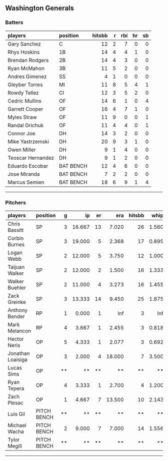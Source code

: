 ## Washington Generals

### Batters

 
|players           |position  | hitsbb|  r| rbi| hr| sb| 
|:-----------------|:---------|------:|--:|---:|--:|--:| 
|Gary Sanchez      |C         |     12|  2|   7|  0|  0| 
|Rhys Hoskins      |1B        |     14|  4|   4|  1|  0| 
|Brendan Rodgers   |2B        |     14|  4|   3|  0|  0| 
|Ryan McMahon      |3B        |     11|  5|   2|  0|  0| 
|Andres Gimenez    |SS        |      4|  1|   0|  0|  0| 
|Gleyber Torres    |MI        |     11|  8|   5|  4|  1| 
|Rowdy Tellez      |CI        |     12|  3|   5|  2|  0| 
|Cedric Mullins    |OF        |     14|  6|   1|  0|  4| 
|Garrett Cooper    |OF        |     16|  4|   7|  1|  0| 
|Myles Straw       |OF        |     11|  9|   0|  0|  1| 
|Randal Grichuk    |OF        |     11|  4|   4|  0|  1| 
|Connor Joe        |DH        |     14|  3|   2|  0|  0| 
|Mike Yastrzemski  |DH        |     20|  9|   3|  1|  0| 
|Owen Miller       |DH        |      9|  1|   4|  0|  0| 
|Teoscar Hernandez |DH        |      9|  1|   2|  0|  0| 
|Eduardo Escobar   |BAT BENCH |     12|  4|   6|  0|  0| 
|Jose Miranda      |BAT BENCH |      7|  2|   2|  0|  0| 
|Marcus Semien     |BAT BENCH |     18|  6|   9|  1|  4| 


* * *

### Pitchers

 
|players           |position    |  g|     ip| er|    era| hitsbb|  whip| so|  w| sv| 
|:-----------------|:-----------|--:|------:|--:|------:|------:|-----:|--:|--:|--:| 
|Chris Bassitt     |SP          |  3| 16.667| 13|  7.020|     26| 1.560| 14|  0|  0| 
|Corbin Burnes     |SP          |  3| 19.000|  5|  2.368|     17| 0.895| 21|  2|  0| 
|Logan Webb        |SP          |  2| 12.000|  5|  3.750|     12| 1.000| 12|  0|  0| 
|Taijuan Walker    |SP          |  2| 12.000|  2|  1.500|     16| 1.333|  7|  2|  0| 
|Walker Buehler    |SP          |  2| 11.000|  4|  3.273|     16| 1.455|  7|  2|  0| 
|Zack Greinke      |SP          |  3| 13.333| 14|  9.450|     25| 1.875| 11|  0|  0| 
|Anthony Bender    |RP          |  1|  0.000|  1|    Inf|      3|   Inf|  0|  0|  0| 
|Mark Melancon     |RP          |  4|  3.667|  1|  2.455|      3| 0.818|  4|  0|  3| 
|Hector Neris      |OP          |  5|  4.333|  1|  2.077|      3| 0.692|  6|  0|  0| 
|Jonathan Loaisiga |OP          |  3|  2.000|  4| 18.000|      7| 3.500|  5|  0|  0| 
|Lucas Sims        |OP          | **|     **| **|     **|     **|    **| **| **| **| 
|Ryan Tepera       |OP          |  4|  3.333|  1|  2.700|      4| 1.200|  3|  0|  0| 
|Zach Plesac       |OP          |  1|  4.667|  7| 13.500|     10| 2.143|  5|  0|  0| 
|Luis Gil          |PITCH BENCH | **|     **| **|     **|     **|    **| **| **| **| 
|Michael Wacha     |PITCH BENCH |  2|  9.000|  7|  7.000|     14| 1.556|  5|  0|  0| 
|Tylor Megill      |PITCH BENCH | **|     **| **|     **|     **|    **| **| **| **| 


* * *


